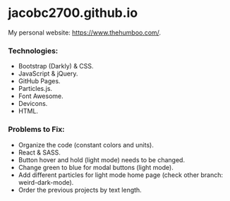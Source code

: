 # jacobc2700.github.io

My personal website: https://www.thehumboo.com/.

### Technologies:

- Bootstrap (Darkly) & CSS.
- JavaScript & jQuery.
- GitHub Pages.
- Particles.js.
- Font Awesome.
- Devicons.
- HTML.

### Problems to Fix:

- Organize the code (constant colors and units).
- React & SASS.
- Button hover and hold (light mode) needs to be changed.
- Change green to blue for modal buttons (light mode).
- Add different particles for light mode home page (check other branch: weird-dark-mode).
- Order the previous projects by text length.
